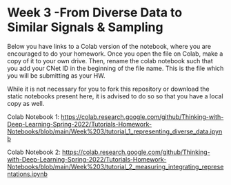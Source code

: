 # Week 3 -From Diverse Data to Similar Signals & Sampling

Below you have links to a Colab version of the notebook, where you are encouraged to do your homework. Once you open the file on Colab, make a copy of it to your own drive. Then, rename the colab notebook such that you add your CNet ID in the beginning of the file name. This is the file which you will be submitting as your HW.

While it is not necessary for you to fork this repository or download the static notebooks present here, it is advised to do so so that you have a local copy as well.

Colab Notebook 1: https://colab.research.google.com/github/Thinking-with-Deep-Learning-Spring-2022/Tutorials-Homework-Notebooks/blob/main/Week%203/tutorial_1_representing_diverse_data.ipynb

Colab Notebook 2: https://colab.research.google.com/github/Thinking-with-Deep-Learning-Spring-2022/Tutorials-Homework-Notebooks/blob/main/Week%203/tutorial_2_measuring_integrating_representations.ipynb

